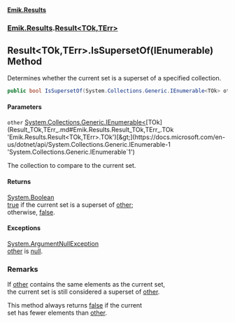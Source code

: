 #### [Emik.Results](index.md 'index')
### [Emik.Results](Emik.Results.md 'Emik.Results').[Result&lt;TOk,TErr&gt;](Result_TOk,TErr_.md 'Emik.Results.Result<TOk,TErr>')

## Result<TOk,TErr>.IsSupersetOf(IEnumerable<TOk>) Method

Determines whether the current set is a superset of a specified collection.

```csharp
public bool IsSupersetOf(System.Collections.Generic.IEnumerable<TOk> other);
```
#### Parameters

<a name='Emik.Results.Result_TOk,TErr_.IsSupersetOf(System.Collections.Generic.IEnumerable_TOk_).other'></a>

`other` [System.Collections.Generic.IEnumerable&lt;](https://docs.microsoft.com/en-us/dotnet/api/System.Collections.Generic.IEnumerable-1 'System.Collections.Generic.IEnumerable`1')[TOk](Result_TOk,TErr_.md#Emik.Results.Result_TOk,TErr_.TOk 'Emik.Results.Result<TOk,TErr>.TOk')[&gt;](https://docs.microsoft.com/en-us/dotnet/api/System.Collections.Generic.IEnumerable-1 'System.Collections.Generic.IEnumerable`1')

The collection to compare to the current set.

#### Returns
[System.Boolean](https://docs.microsoft.com/en-us/dotnet/api/System.Boolean 'System.Boolean')  
[true](https://docs.microsoft.com/en-us/dotnet/csharp/language-reference/builtin-types/bool 'https://docs.microsoft.com/en-us/dotnet/csharp/language-reference/builtin-types/bool') if the current set is a superset of [other](Result_TOk,TErr_.IsSupersetOf.WlUa7w57C4RQwdoYkrWBjw.md#Emik.Results.Result_TOk,TErr_.IsSupersetOf(System.Collections.Generic.IEnumerable_TOk_).other 'Emik.Results.Result<TOk,TErr>.IsSupersetOf(System.Collections.Generic.IEnumerable<TOk>).other');  
            otherwise, [false](https://docs.microsoft.com/en-us/dotnet/csharp/language-reference/builtin-types/bool 'https://docs.microsoft.com/en-us/dotnet/csharp/language-reference/builtin-types/bool').

#### Exceptions

[System.ArgumentNullException](https://docs.microsoft.com/en-us/dotnet/api/System.ArgumentNullException 'System.ArgumentNullException')  
[other](Result_TOk,TErr_.IsSupersetOf.WlUa7w57C4RQwdoYkrWBjw.md#Emik.Results.Result_TOk,TErr_.IsSupersetOf(System.Collections.Generic.IEnumerable_TOk_).other 'Emik.Results.Result<TOk,TErr>.IsSupersetOf(System.Collections.Generic.IEnumerable<TOk>).other') is [null](https://docs.microsoft.com/en-us/dotnet/csharp/language-reference/keywords/null 'https://docs.microsoft.com/en-us/dotnet/csharp/language-reference/keywords/null').

### Remarks
  
If [other](Result_TOk,TErr_.IsSupersetOf.WlUa7w57C4RQwdoYkrWBjw.md#Emik.Results.Result_TOk,TErr_.IsSupersetOf(System.Collections.Generic.IEnumerable_TOk_).other 'Emik.Results.Result<TOk,TErr>.IsSupersetOf(System.Collections.Generic.IEnumerable<TOk>).other') contains the same elements as the current set,  
the current set is still considered a superset of [other](Result_TOk,TErr_.IsSupersetOf.WlUa7w57C4RQwdoYkrWBjw.md#Emik.Results.Result_TOk,TErr_.IsSupersetOf(System.Collections.Generic.IEnumerable_TOk_).other 'Emik.Results.Result<TOk,TErr>.IsSupersetOf(System.Collections.Generic.IEnumerable<TOk>).other').  
  
This method always returns [false](https://docs.microsoft.com/en-us/dotnet/csharp/language-reference/builtin-types/bool 'https://docs.microsoft.com/en-us/dotnet/csharp/language-reference/builtin-types/bool') if the current  
set has fewer elements than [other](Result_TOk,TErr_.IsSupersetOf.WlUa7w57C4RQwdoYkrWBjw.md#Emik.Results.Result_TOk,TErr_.IsSupersetOf(System.Collections.Generic.IEnumerable_TOk_).other 'Emik.Results.Result<TOk,TErr>.IsSupersetOf(System.Collections.Generic.IEnumerable<TOk>).other').